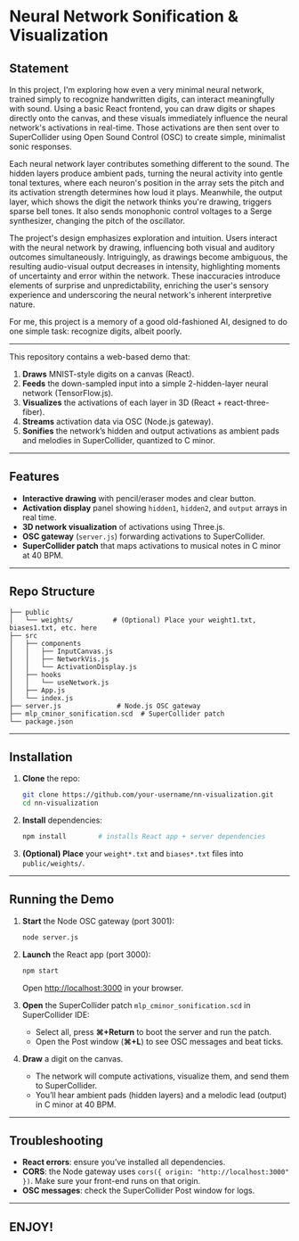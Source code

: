 # Neural Network Sonification & Visualization

## Statement

In this project, I'm exploring how even a very minimal neural network, trained simply to recognize handwritten digits, can interact meaningfully with sound. Using a basic React frontend, you can draw digits or shapes directly onto the canvas, and these visuals immediately influence the neural network's activations in real-time. Those activations are then sent over to SuperCollider using Open Sound Control (OSC) to create simple, minimalist sonic responses.

Each neural network layer contributes something different to the sound. The hidden layers produce ambient pads, turning the neural activity into gentle tonal textures, where each neuron's position in the array sets the pitch and its activation strength determines how loud it plays. Meanwhile, the output layer, which shows the digit the network thinks you're drawing, triggers sparse bell tones. It also sends monophonic control voltages to a Serge synthesizer, changing the pitch of the oscillator.

The project's design emphasizes exploration and intuition. Users interact with the neural network by drawing, influencing both visual and auditory outcomes simultaneously. Intriguingly, as drawings become ambiguous, the resulting audio-visual output decreases in intensity, highlighting moments of uncertainty and error within the network. These inaccuracies introduce elements of surprise and unpredictability, enriching the user's sensory experience and underscoring the neural network's inherent interpretive nature.

For me, this project is a memory of a good old-fashioned AI, designed to do one simple task: recognize digits, albeit poorly.

---

This repository contains a web-based demo that:

1. **Draws** MNIST-style digits on a canvas (React).
2. **Feeds** the down-sampled input into a simple 2-hidden-layer neural network (TensorFlow\.js).
3. **Visualizes** the activations of each layer in 3D (React + react-three-fiber).
4. **Streams** activation data via OSC (Node.js gateway).
5. **Sonifies** the network’s hidden and output activations as ambient pads and melodies in SuperCollider, quantized to C minor.

---

## Features

- **Interactive drawing** with pencil/eraser modes and clear button.
- **Activation display** panel showing `hidden1`, `hidden2`, and `output` arrays in real time.
- **3D network visualization** of activations using Three.js.
- **OSC gateway** (`server.js`) forwarding activations to SuperCollider.
- **SuperCollider patch** that maps activations to musical notes in C minor at 40 BPM.

---

## Repo Structure

```
├── public
│   └── weights/          # (Optional) Place your weight1.txt, biases1.txt, etc. here
├── src
│   ├── components
│   │   ├── InputCanvas.js
│   │   ├── NetworkVis.js
│   │   └── ActivationDisplay.js
│   ├── hooks
│   │   └── useNetwork.js
│   ├── App.js
│   └── index.js
├── server.js              # Node.js OSC gateway
├── mlp_cminor_sonification.scd  # SuperCollider patch
└── package.json
```

---

## Installation

1. **Clone** the repo:

   ```bash
   git clone https://github.com/your-username/nn-visualization.git
   cd nn-visualization
   ```

2. **Install** dependencies:

   ```bash
   npm install        # installs React app + server dependencies
   ```

3. **(Optional) Place** your `weight*.txt` and `biases*.txt` files into `public/weights/`.

---

## Running the Demo

1. **Start** the Node OSC gateway (port 3001):

   ```bash
   node server.js
   ```

2. **Launch** the React app (port 3000):

   ```bash
   npm start
   ```

   Open [http://localhost:3000](http://localhost:3000) in your browser.

3. **Open** the SuperCollider patch `mlp_cminor_sonification.scd` in SuperCollider IDE:

   - Select all, press **⌘+Return** to boot the server and run the patch.
   - Open the Post window (**⌘+L**) to see OSC messages and beat ticks.

4. **Draw** a digit on the canvas.

   - The network will compute activations, visualize them, and send them to SuperCollider.
   - You’ll hear ambient pads (hidden layers) and a melodic lead (output) in C minor at 40 BPM.

---

## Troubleshooting

- **React errors**: ensure you’ve installed all dependencies.
- **CORS**: the Node gateway uses `cors({ origin: "http://localhost:3000" })`. Make sure your front-end runs on that origin.
- **OSC messages**: check the SuperCollider Post window for logs.

---

## ENJOY!
